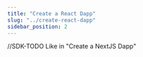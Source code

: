 ```yaml
---
title: "Create a React Dapp"
slug: "../create-react-dapp"
sidebar_position: 2
---
```


//SDK-TODO Like in "Create a NextJS Dapp"